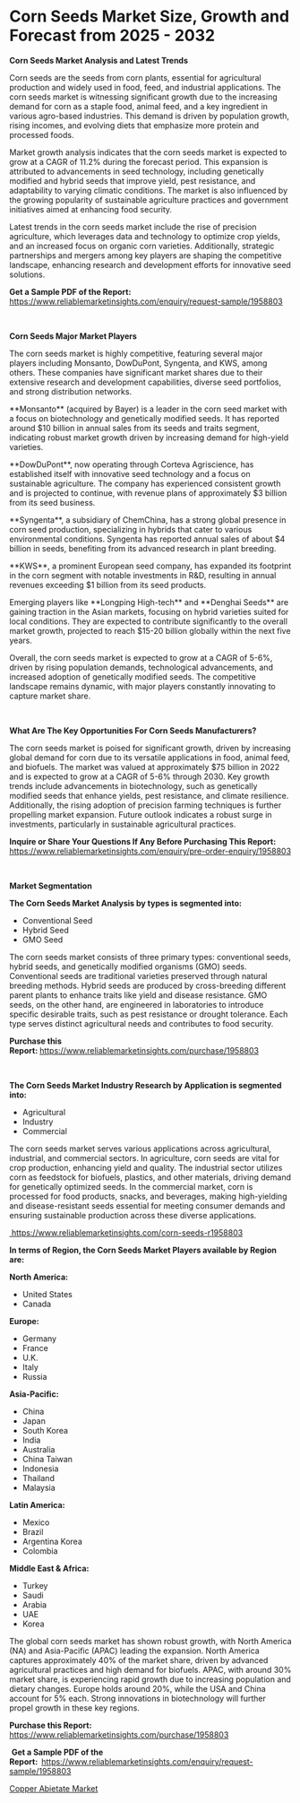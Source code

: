 <p><h1>Corn Seeds Market Size, Growth and Forecast from 2025 - 2032</h1></p><p><strong>Corn Seeds Market Analysis and Latest Trends</strong></p>
<p><p>Corn seeds are the seeds from corn plants, essential for agricultural production and widely used in food, feed, and industrial applications. The corn seeds market is witnessing significant growth due to the increasing demand for corn as a staple food, animal feed, and a key ingredient in various agro-based industries. This demand is driven by population growth, rising incomes, and evolving diets that emphasize more protein and processed foods.</p><p>Market growth analysis indicates that the corn seeds market is expected to grow at a CAGR of 11.2% during the forecast period. This expansion is attributed to advancements in seed technology, including genetically modified and hybrid seeds that improve yield, pest resistance, and adaptability to varying climatic conditions. The market is also influenced by the growing popularity of sustainable agriculture practices and government initiatives aimed at enhancing food security.</p><p>Latest trends in the corn seeds market include the rise of precision agriculture, which leverages data and technology to optimize crop yields, and an increased focus on organic corn varieties. Additionally, strategic partnerships and mergers among key players are shaping the competitive landscape, enhancing research and development efforts for innovative seed solutions.</p></p>
<p><strong>Get a Sample PDF of the Report:&nbsp;</strong> <a href="https://www.reliablemarketinsights.com/enquiry/request-sample/1958803?utm_campaign=2535&utm_medium=2&utm_source=Github&utm_content=ia&utm_term=30032025&utm_id=corn-seeds">https://www.reliablemarketinsights.com/enquiry/request-sample/1958803</a></p>
<p>&nbsp;</p>
<p><strong>Corn Seeds Major Market Players</strong></p>
<p><p>The corn seeds market is highly competitive, featuring several major players including Monsanto, DowDuPont, Syngenta, and KWS, among others. These companies have significant market shares due to their extensive research and development capabilities, diverse seed portfolios, and strong distribution networks.</p><p>**Monsanto** (acquired by Bayer) is a leader in the corn seed market with a focus on biotechnology and genetically modified seeds. It has reported around $10 billion in annual sales from its seeds and traits segment, indicating robust market growth driven by increasing demand for high-yield varieties.</p><p>**DowDuPont**, now operating through Corteva Agriscience, has established itself with innovative seed technology and a focus on sustainable agriculture. The company has experienced consistent growth and is projected to continue, with revenue plans of approximately $3 billion from its seed business.</p><p>**Syngenta**, a subsidiary of ChemChina, has a strong global presence in corn seed production, specializing in hybrids that cater to various environmental conditions. Syngenta has reported annual sales of about $4 billion in seeds, benefiting from its advanced research in plant breeding.</p><p>**KWS**, a prominent European seed company, has expanded its footprint in the corn segment with notable investments in R&D, resulting in annual revenues exceeding $1 billion from its seed products.</p><p>Emerging players like **Longping High-tech** and **Denghai Seeds** are gaining traction in the Asian markets, focusing on hybrid varieties suited for local conditions. They are expected to contribute significantly to the overall market growth, projected to reach $15-20 billion globally within the next five years. </p><p>Overall, the corn seeds market is expected to grow at a CAGR of 5-6%, driven by rising population demands, technological advancements, and increased adoption of genetically modified seeds. The competitive landscape remains dynamic, with major players constantly innovating to capture market share.</p></p>
<p>&nbsp;</p>
<p><strong>What Are The Key Opportunities For Corn Seeds Manufacturers?</strong></p>
<p><p>The corn seeds market is poised for significant growth, driven by increasing global demand for corn due to its versatile applications in food, animal feed, and biofuels. The market was valued at approximately $75 billion in 2022 and is expected to grow at a CAGR of 5-6% through 2030. Key growth trends include advancements in biotechnology, such as genetically modified seeds that enhance yields, pest resistance, and climate resilience. Additionally, the rising adoption of precision farming techniques is further propelling market expansion. Future outlook indicates a robust surge in investments, particularly in sustainable agricultural practices.</p></p>
<p><strong>Inquire or Share Your Questions If Any Before Purchasing This Report:</strong> <a href="https://www.reliablemarketinsights.com/enquiry/pre-order-enquiry/1958803?utm_campaign=2535&utm_medium=2&utm_source=Github&utm_content=ia&utm_term=30032025&utm_id=corn-seeds">https://www.reliablemarketinsights.com/enquiry/pre-order-enquiry/1958803</a></p>
<p>&nbsp;</p>
<p><strong>Market Segmentation</strong></p>
<p><strong>The Corn Seeds Market Analysis by types is segmented into:</strong></p>
<p><ul><li>Conventional Seed</li><li>Hybrid Seed</li><li>GMO Seed</li></ul></p>
<p><p>The corn seeds market consists of three primary types: conventional seeds, hybrid seeds, and genetically modified organisms (GMO) seeds. Conventional seeds are traditional varieties preserved through natural breeding methods. Hybrid seeds are produced by cross-breeding different parent plants to enhance traits like yield and disease resistance. GMO seeds, on the other hand, are engineered in laboratories to introduce specific desirable traits, such as pest resistance or drought tolerance. Each type serves distinct agricultural needs and contributes to food security.</p></p>
<p><strong>Purchase this Report:&nbsp;</strong><a href="https://www.reliablemarketinsights.com/purchase/1958803?utm_campaign=2535&utm_medium=2&utm_source=Github&utm_content=ia&utm_term=30032025&utm_id=corn-seeds">https://www.reliablemarketinsights.com/purchase/1958803</a></p>
<p>&nbsp;</p>
<p><strong>The Corn Seeds Market Industry Research by Application is segmented into:</strong></p>
<p><ul><li>Agricultural</li><li>Industry</li><li>Commercial</li></ul></p>
<p><p>The corn seeds market serves various applications across agricultural, industrial, and commercial sectors. In agriculture, corn seeds are vital for crop production, enhancing yield and quality. The industrial sector utilizes corn as feedstock for biofuels, plastics, and other materials, driving demand for genetically optimized seeds. In the commercial market, corn is processed for food products, snacks, and beverages, making high-yielding and disease-resistant seeds essential for meeting consumer demands and ensuring sustainable production across these diverse applications.</p></p>
<p><a href="https://www.reliablemarketinsights.com/corn-seeds-r1958803?utm_campaign=2535&utm_medium=2&utm_source=Github&utm_content=ia&utm_term=30032025&utm_id=corn-seeds">&nbsp;https://www.reliablemarketinsights.com/corn-seeds-r1958803</a></p>
<p><strong>In terms of Region, the Corn Seeds Market Players available by Region are:</strong></p>
<p>
    <p> <strong> North America: </strong>
        <ul>
            <li>United States</li>
            <li>Canada</li>
        </ul>
        </p> 
    <p> <strong> Europe: </strong>
        <ul>
            <li>Germany</li>
            <li>France</li>
            <li>U.K.</li>
            <li>Italy</li>
            <li>Russia</li>
        </ul>
        </p> 
    <p> <strong> Asia-Pacific: </strong>
        <ul>
            <li>China</li>
            <li>Japan</li>
            <li>South Korea</li>
            <li>India</li>
            <li>Australia</li>
            <li>China Taiwan</li>
            <li>Indonesia</li>
            <li>Thailand</li>
            <li>Malaysia</li>
        </ul>
        </p> 
    <p> <strong> Latin America: </strong>
        <ul>
            <li>Mexico</li>
            <li>Brazil</li>
            <li>Argentina Korea</li>
            <li>Colombia</li>
        </ul>
        </p> 
    <p> <strong> Middle East & Africa: </strong>
        <ul>
            <li>Turkey</li>
            <li>Saudi</li>
            <li>Arabia</li>
            <li>UAE</li>
            <li>Korea</li>
        </ul>
    </p>
    </p>
<p><p>The global corn seeds market has shown robust growth, with North America (NA) and Asia-Pacific (APAC) leading the expansion. North America captures approximately 40% of the market share, driven by advanced agricultural practices and high demand for biofuels. APAC, with around 30% market share, is experiencing rapid growth due to increasing population and dietary changes. Europe holds around 20%, while the USA and China account for 5% each. Strong innovations in biotechnology will further propel growth in these key regions.</p></p>
<p><strong>Purchase this Report: </strong><a href="https://www.reliablemarketinsights.com/purchase/1958803?utm_campaign=2535&utm_medium=2&utm_source=Github&utm_content=ia&utm_term=30032025&utm_id=corn-seeds">https://www.reliablemarketinsights.com/purchase/1958803</a></p>
<p>&nbsp;<strong>Get a Sample PDF of the Report:&nbsp;&nbsp;</strong><a href="https://www.reliablemarketinsights.com/enquiry/request-sample/1958803?utm_campaign=2535&utm_medium=2&utm_source=Github&utm_content=ia&utm_term=30032025&utm_id=corn-seeds">https://www.reliablemarketinsights.com/enquiry/request-sample/1958803</a></p>
<p><strong></strong></p>
<p><p><a href="https://github.com/oliveroste6/Market-Research-Report-List-1/blob/main/copper-abietate-market.md?utm_campaign=2535&utm_medium=2&utm_source=Github&utm_content=ia&utm_term=30032025&utm_id=corn-seeds">Copper Abietate Market</a></p></p>